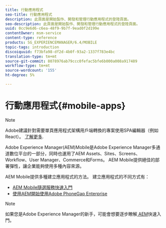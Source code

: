 ```yaml
---
title: 行動應用程式
seo-title: 行動應用程式
description: 此頁面是開始製作、開發和管理行動應用程式的登陸頁面。
seo-description: 此頁面是開始製作、開發和管理行動應用程式的登陸頁面。
uuid: 0cc9e6d6-c6ea-48f9-9b7f-9ead0f2d199e
contentOwner: msm-service
content-type: reference
products: SG_EXPERIENCEMANAGER/6.4/MOBILE
topic-tags: introduction
discoiquuid: f73bfa98-df2d-4b0f-93a2-1337f783e4bc
translation-type: tm+mt
source-git-commit: 8078976ab79ccc0fefac5bfe6b000a008a917489
workflow-type: tm+mt
source-wordcount: '155'
ht-degree: 5%

---
```



# 行動應用程式{#mobile-apps}

>[!NOTE]
>
>Adobe建議針對需要單頁應用程式架構用戶端轉換的專案使用SPA編輯器（例如React）。 [了解更多](/help/sites-developing/spa-overview.md).

Adobe Experience Manager(AEM)Mobile是Adobe Experience Manager多通道數位平台的一部分，同時也運用了AEM Assets、Sites、Screens、Workflow、User Manager、Commerce和Forms。 AEM Mobile提供絕佳的部署彈性，讓企業能夠使用多種內容來源。

AEM Mobile提供多種建立應用程式的方法。 建立應用程式的不同方式有：

* [AEM Mobile隨選服務快速入門](/help/mobile/aem-mobile-on-demand.md)
* [使用AEM開始使用Adobe PhoneGap Enterprise](/help/mobile/developing-in-phonegap.md)

>[!NOTE]
>
>如果您是Adobe Experience Manager的新手，可能會想要逐步瞭解[ AEM](/help/sites-deploying/deploy.md)快速入門。
